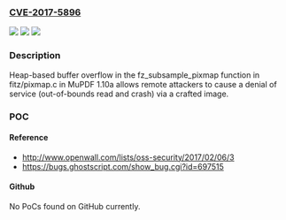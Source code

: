 ### [CVE-2017-5896](https://cve.mitre.org/cgi-bin/cvename.cgi?name=CVE-2017-5896)
![](https://img.shields.io/static/v1?label=Product&message=n%2Fa&color=blue)
![](https://img.shields.io/static/v1?label=Version&message=n%2Fa&color=blue)
![](https://img.shields.io/static/v1?label=Vulnerability&message=n%2Fa&color=brighgreen)

### Description

Heap-based buffer overflow in the fz_subsample_pixmap function in fitz/pixmap.c in MuPDF 1.10a allows remote attackers to cause a denial of service (out-of-bounds read and crash) via a crafted image.

### POC

#### Reference
- http://www.openwall.com/lists/oss-security/2017/02/06/3
- https://bugs.ghostscript.com/show_bug.cgi?id=697515

#### Github
No PoCs found on GitHub currently.

